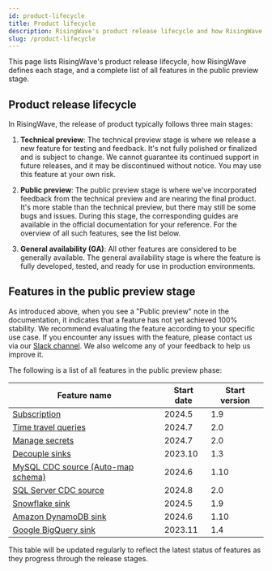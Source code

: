 ```yaml
---
id: product-lifecycle
title: Product lifecycle
description: RisingWave's product release lifecycle and how RisingWave defines each stage.
slug: /product-lifecycle
---
```


This page lists RisingWave's product release lifecycle, how RisingWave defines each stage, and a complete list of all features in the public preview stage.

## Product release lifecycle

In RisingWave, the release of product typically follows three main stages:

1. **Technical preview**: The technical preview stage is where we release a new feature for testing and feedback. It's not fully polished or finalized and is subject to change. We cannot guarantee its continued support in future releases, and it may be discontinued without notice. You may use this feature at your own risk.

2. **Public preview**: The public preview stage is where we've incorporated feedback from the technical preview and are nearing the final product. It's more stable than the technical preview, but there may still be some bugs and issues. During this stage, the corresponding guides are available in the official documentation for your reference. For the overview of all such features, see the list below.

3. **General availability (GA)**: All other features are considered to be generally available. The general availability stage is where the feature is fully developed, tested, and ready for use in production environments.

## Features in the public preview stage

As introduced above, when you see a "Public preview" note in the documentation, it indicates that a feature has not yet achieved 100% stability. We recommend evaluating the feature according to your specific use case. If you encounter any issues with the feature, please contact us via our [Slack channel](https://www.risingwave.com/slack). We also welcome any of your feedback to help us improve it.

The following is a list of all features in the public preview phase:

| Feature name                            | Start date | Start version |
|-----------------------------------------|------------|---------------|
| [Subscription](/docs/next/subscription) | 2024.5     | 1.9           |
| [Time travel queries](/docs/next/time-travel-queries/) | 2024.7     | 2.0           |
| [Manage secrets](/docs/next/manage-secrets/) | 2024.7     | 2.0           |
| [Decouple sinks](/docs/next/data-delivery/#sink-decoupling) | 2023.10    | 1.3           |
| [MySQL CDC source (Auto-map schema)](/docs/next/ingest-from-mysql-cdc/#automatically-map-upstream-table-schema) | 2024.6     | 1.10          |
| [SQL Server CDC source](/docs/next/ingest-from-sqlserver-cdc/) | 2024.8     | 2.0           |
| [Snowflake sink](/docs/next/sink-to-snowflake/) | 2024.5     | 1.9           |
| [Amazon DynamoDB sink](/docs/next/sink-to-dynamodb/) | 2024.6     | 1.10          |
| [Google BigQuery sink](/docs/next/sink-to-bigquery/) | 2023.11    | 1.4           |


This table will be updated regularly to reflect the latest status of features as they progress through the release stages.